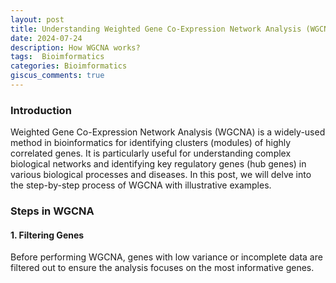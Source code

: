 ```yaml
---
layout: post
title: Understanding Weighted Gene Co-Expression Network Analysis (WGCNA) with a Simple Examples
date: 2024-07-24
description: How WGCNA works?
tags:  Bioimformatics
categories: Bioimformatics
giscus_comments: true
---
```


### Introduction

Weighted Gene Co-Expression Network Analysis (WGCNA) is a widely-used method in bioinformatics for identifying clusters (modules) of highly correlated genes. It is particularly useful for understanding complex biological networks and identifying key regulatory genes (hub genes) in various biological processes and diseases. In this post, we will delve into the step-by-step process of WGCNA with illustrative examples.

### Steps in WGCNA

#### 1. Filtering Genes
Before performing WGCNA, genes with low variance or incomplete data are filtered out to ensure the analysis focuses on the most informative genes.

